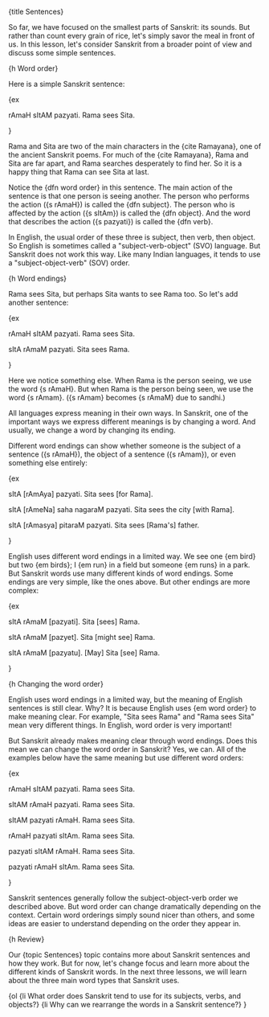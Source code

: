{title Sentences}

So far, we have focused on the smallest parts of Sanskrit: its sounds. But
rather than count every grain of rice, let's simply savor the meal in front of
us. In this lesson, let's consider Sanskrit from a broader point of view and
discuss some simple sentences. 


{h Word order}

Here is a simple Sanskrit sentence:

{ex

rAmaH sItAM pazyati.
Rama sees Sita.

}

Rama and Sita are two of the main characters in the {cite Ramayana}, one of
the ancient Sanskrit poems. For much of the {cite Ramayana}, Rama and Sita are
far apart, and Rama searches desperately to find her. So it is a happy thing
that Rama can see Sita at last.

Notice the {dfn word order} in this sentence. The main action of the sentence
is that one person is seeing another. The person who performs the action ({s
rAmaH}) is called the {dfn subject}. The person who is affected by the action
({s sItAm}) is called the {dfn object}. And the word that describes the action
({s pazyati}) is called the {dfn verb}.

In English, the usual order of these three is subject, then verb, then object.
So English is sometimes called a "subject-verb-object" (SVO) language. But
Sanskrit does not work this way. Like many Indian languages, it tends to use a
"subject-object-verb" (SOV) order.


{h Word endings}

Rama sees Sita, but perhaps Sita wants to see Rama too. So let's add another
sentence:

{ex

rAmaH sItAM pazyati.
Rama sees Sita.

sItA rAmaM pazyati.
Sita sees Rama.

}

Here we notice something else. When Rama is the person seeing, we use the word
{s rAmaH}. But when Rama is the person being seen, we use the word {s rAmam}.
({s rAmam} becomes {s rAmaM} due to sandhi.)

All languages express meaning in their own ways. In Sanskrit, one of the
important ways we express different meanings is by changing a word. And
usually, we change a word by changing its ending.

Different word endings can show whether someone is the subject of a sentence
({s rAmaH}), the object of a sentence ({s rAmam}), or even something else
entirely:

{ex

sItA [rAmAya] pazyati.
Sita sees [for Rama].

sItA [rAmeNa] saha nagaraM pazyati.
Sita sees the city [with Rama].

sItA [rAmasya] pitaraM pazyati.
Sita sees [Rama's] father.

}

English uses different word endings in a limited way. We see one {em bird} but
two {em birds}; I {em run} in a field but someone {em runs} in a park. But
Sanskrit words use many different kinds of word endings. Some endings are very
simple, like the ones above. But other endings are more complex:

{ex

sItA rAmaM [pazyati].
Sita [sees] Rama.

sItA rAmaM [pazyet].
Sita [might see] Rama.

sItA rAmaM [pazyatu].
[May] Sita [see] Rama.

}


{h Changing the word order}

English uses word endings in a limited way, but the meaning of English
sentences is still clear. Why? It is because English uses {em word order} to
make meaning clear. For example, "Sita sees Rama" and "Rama sees Sita" mean
very different things. In English, word order is very important!

But Sanskrit already makes meaning clear through word endings. Does this mean
we can change the word order in Sanskrit? Yes, we can. All of the examples
below have the same meaning but use different word orders:

{ex

rAmaH sItAM pazyati.
Rama sees Sita.

sItAM rAmaH pazyati.
Rama sees Sita.

sItAM pazyati rAmaH.
Rama sees Sita.

rAmaH pazyati sItAm.
Rama sees Sita.

pazyati sItAM rAmaH.
Rama sees Sita.

pazyati rAmaH sItAm.
Rama sees Sita.

}

Sanskrit sentences generally follow the subject-object-verb order we described
above. But word order can change dramatically depending on the context. Certain
word orderings simply sound nicer than others, and some ideas are easier to
understand depending on the order they appear in.


{h Review}

Our {topic Sentences} topic contains more about Sanskrit sentences and how they
work. But for now, let's change focus and learn more about the different kinds
of Sanskrit words. In the next three lessons, we will learn about the three
main word types that Sanskrit uses.

{ol
    {li What order does Sanskrit tend to use for its subjects, verbs, and
    objects?}
    {li Why can we rearrange the words in a Sanskrit sentence?}
}
